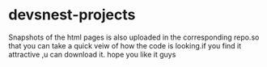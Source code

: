 # devsnest-projects
Snapshots of the html pages is also uploaded in the corresponding  repo.so that you can take a quick veiw of how the code is looking.if you find it attractive ,u can download it.
hope you like it guys


